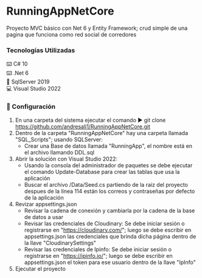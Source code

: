 # RunningAppNetCore
Proyecto MVC básico con Net 6 y Entity Framework; crud simple de una pagina que funciona como red social de corredores  

### Tecnologías Utilizadas
:keyboard: C# 10  
:keyboard: .Net 6  
:minidisc: SqlServer 2019  
:computer: Visual Studio 2022  

### :open_book: Configuración  
1. En una carpeta del sistema ejecutar el comando :arrow_forward: git clone https://github.com/andresali1/RunningAppNetCore.git
2. Dentro de la carpeta "RunningAppNetCore" hay una carpeta llamada "SQL_Scripts"; usando SQLServer:    
    * Crear una Base de datos llamada "RunningApp", el nombre está en el archivo llamando DDL.sql
3. Abrir la solución con Visual Studio 2022:
   * Usando la consola del administrador de paquetes se debe ejecutar el comando Update-Database para crear las tablas que usa la aplicación
   * Buscar el archivo /Data/Seed.cs partiendo de la raiz del proyecto despues de la línea 114 están los correos y contraseñas por defecto de la aplicación
5. Revizar appsettings.json 
    * Revisar la cadena de conexión y cambiarla por la cadena de la base de datos a usar
    * Revisar las credenciales de Cloudinary: Se debe iniciar sesión o registrarse en "https://cloudinary.com/"; luego se debe escribir en appsettings.json las credenciales que brinda dicha página dentro de la llave "CloudinarySettings"
    * Revisar las credenciales de Ipinfo: Se debe iniciar sesión o registrarse en "https://ipinfo.io/"; luego se debe escribir en appsettings.json el token para ese usuario dentro de la llave "IpInfo"
6.  Ejecutar el proyecto

